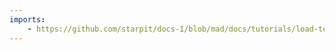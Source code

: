 ```yaml
---
imports:
    - https://github.com/starpit/docs-1/blob/mad/docs/tutorials/load-test-http/basicusage.md
---
```

